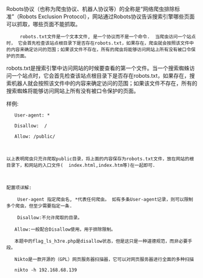 Robots协议（也称为爬虫协议、机器人协议等）的全称是“网络爬虫排除标准”（Robots Exclusion Protocol），网站通过Robots协议告诉搜索引擎哪些页面可以抓取，哪些页面不能抓取。

         robots.txt文件是一个文本文件, 是一个协议而不是一个命令.  当爬虫访问一个站点时， 它会首先检查该站点根目录下是否存在robots.txt，如果存在，爬虫就会按照该文件中的内容来确定访问的范围；如果该文件不存在，所有的爬虫将能够访问网站上所有没有被口令保护的页面。

robots.txt是搜索引擎中访问网站的时候要查看的第一个文件。当一个搜索蜘蛛访问一个站点时，它会首先检查该站点根目录下是否存在robots.txt，如果存在，搜索机器人就会按照该文件中的内容来确定访问的范围；如果该文件不存在，所有的搜索蜘蛛将能够访问网站上所有没有被口令保护的页面。

 样例:

       User-agent: *

       Disallow:  /

       Allow: /public/

 

    以上表明爬虫只充许爬取public目录，将上面的内容保存为robots.txt文件，放在网站的根目录下，和网站的入口文件(  index.html,index.htm等)在一起即可. 

 

    配置项详解:

        User-agent 指定爬虫名, *代表任何爬虫。 如有多条User-agent记录，则可以限制多个爬虫，但至少需要指定一条. 

        Disallow:不允许爬取的目录。 

       Allow:一般配合Disallow使用，用于排除限制。 

       本题中的flag_ls_h3re.php是disallow状态，但是这只是一种道德规范，而非必要手段。

       Nikto是一款开源的（GPL）网页服务器扫描器，它可以对网页服务器进行全面的多种扫描

       nikto -h 192.168.68.139